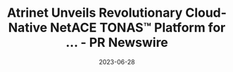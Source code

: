 ---
category:
- .nan
date: 2023-06-28
keyword_suggestion: ubuntu install docker
post_inspiration: https://www.prnewswire.com/news-releases/atrinet-unveils-revolutionary-cloud-native-netace-tonas-platform-for-streamlined-telecom-operations-and-network-automation-301793192.html
silot_terms: digital automation
title: Atrinet Unveils Revolutionary <b>Cloud</b>-Native NetACE TONAS™ Platform for
  ... - PR Newswire
---